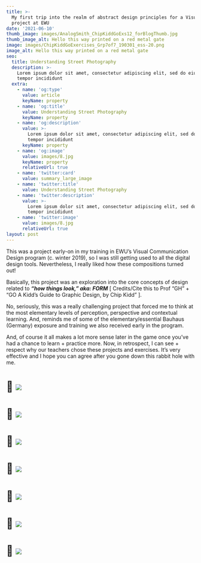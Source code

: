 ```yaml
---
title: >-
  My first trip into the realm of abstract design principles for a Visual Design
  project at EWU
date: '2021-06-10'
thumb_image: images/AnalogSmith_ChipKiddGoExs12_forBlogThumb.jpg
thumb_image_alt: Hello this way printed on a red metal gate
image: images/ChipKiddGoExercises_Grp7of7_190301_ess-20.png
image_alt: Hello this way printed on a red metal gate
seo:
  title: Understanding Street Photography
  description: >-
    Lorem ipsum dolor sit amet, consectetur adipiscing elit, sed do eiusmod
    tempor incididunt
  extra:
    - name: 'og:type'
      value: article
      keyName: property
    - name: 'og:title'
      value: Understanding Street Photography
      keyName: property
    - name: 'og:description'
      value: >-
        Lorem ipsum dolor sit amet, consectetur adipiscing elit, sed do eiusmod
        tempor incididunt
      keyName: property
    - name: 'og:image'
      value: images/8.jpg
      keyName: property
      relativeUrl: true
    - name: 'twitter:card'
      value: summary_large_image
    - name: 'twitter:title'
      value: Understanding Street Photography
    - name: 'twitter:description'
      value: >-
        Lorem ipsum dolor sit amet, consectetur adipiscing elit, sed do eiusmod
        tempor incididunt
    - name: 'twitter:image'
      value: images/8.jpg
      relativeUrl: true
layout: post
---
```

This was a project early-on in my training in EWU’s Visual Communication Design program (c. winter 2019), so I was still getting used to all the digital design tools. Nevertheless, I really liked how these compositions turned out! 

Basically, this project was an exploration into the core concepts of design related to ***“how things look,” aka: FORM*** \[ Credits/Cite this to Prof “GH” + “GO A Kidd’s Guide to Graphic Design, by Chip Kidd” ].

No, seriously, this was a really challenging project that forced me to think at the most elementary levels of perception, perspective and contextual learning. And, reminds me of some of the elementary/essential Bauhaus (Germany) exposure and training we also received early in the program.

And, of course it all makes a lot more sense later in the game once you’ve had a chance to learn + practice more. Now, in retrospect, I can see + respect why our teachers chose these projects and exercises. It’s very effective and I hope you can agree after you gone down this rabbit hole with me.

# 🤔 ![](https://www.dropbox.com/s/qpmfvpx2wulhxgt/AnalogSmith_ChipKiddGoExs.jpg?raw=1)

# 🤔 ![](https://www.dropbox.com/s/co5r9jkk0oxg489/AnalogSmith_ChipKiddGoExs2.jpg?raw=1)

# 🤔 ![](https://www.dropbox.com/s/q9mp49ru3nvun94/AnalogSmith_ChipKiddGoExs3.jpg?raw=1)

# 🤔 ![](https://www.dropbox.com/s/3kipf1p24fl7zwe/AnalogSmith_ChipKiddGoExs4.jpg?raw=1)

# 🤔 ![](https://www.dropbox.com/s/9reuv1b0wb7orq1/AnalogSmith_ChipKiddGoExs5.jpg?raw=1)

# 🤔 ![](https://www.dropbox.com/s/abi6tr7q9dnxpnc/AnalogSmith_ChipKiddGoExs6.jpg?raw=1)

# 🤔 ![](https://www.dropbox.com/s/34e4viynibecukd/AnalogSmith_ChipKiddGoExs7.jpg?raw=1)
